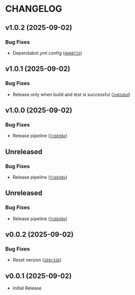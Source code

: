 # CHANGELOG

<!-- version list -->

## v1.0.2 (2025-09-02)

### Bug Fixes

- Dependabot.yml config
  ([`de60715`](https://github.com/ApfelPresse/scratchlink-fakehub/commit/de60715fb80ac07eab81d0834ff3501951c1525b))


## v1.0.1 (2025-09-02)

### Bug Fixes

- Release only when build and test is successful
  ([`2e81ded`](https://github.com/ApfelPresse/scratchlink-fakehub/commit/2e81dede9b88526980f96357972f8fa6c5f54e7f))


## v1.0.0 (2025-09-02)

### Bug Fixes

- Release pipeline
  ([`7cbb50e`](https://github.com/ApfelPresse/scratchlink-fakehub/commit/7cbb50eb3a81c3ef99141c855aa8b98ce7150568))


## Unreleased

### Bug Fixes

- Release pipeline
  ([`7cbb50e`](https://github.com/ApfelPresse/scratchlink-fakehub/commit/7cbb50eb3a81c3ef99141c855aa8b98ce7150568))


## Unreleased

### Bug Fixes

- Release pipeline
  ([`7cbb50e`](https://github.com/ApfelPresse/scratchlink-fakehub/commit/7cbb50eb3a81c3ef99141c855aa8b98ce7150568))


## v0.0.2 (2025-09-02)

### Bug Fixes

- Reset version
  ([`169c32b`](https://github.com/ApfelPresse/scratchlink-fakehub/commit/169c32b4eea8877b1e222d5e6905fed0d9c558b0))


## v0.0.1 (2025-09-02)

- Initial Release
